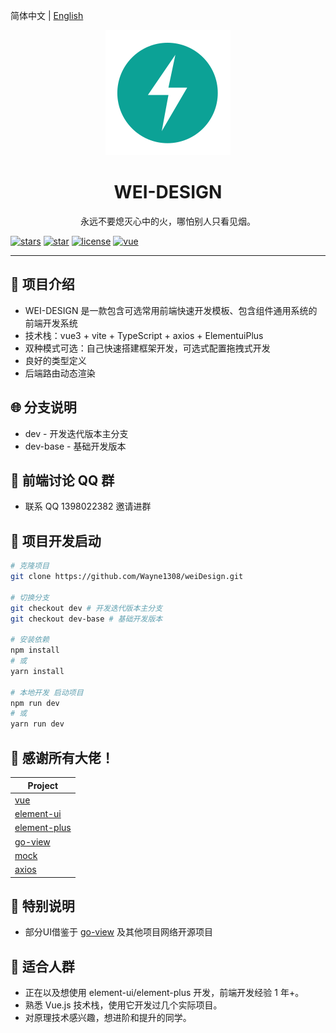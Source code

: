 简体中文 | [English](./README.en.md)

<div align="center"><img width="200" src="./src/assets/logo.png"/>
<h1> WEI-DESIGN </h1>

<p>永远不要熄灭心中的火，哪怕别人只看见烟。</p>
</div>

[![stars](https://img.shields.io/github/stars/Wayne1308/weiDesign?style=flat-square&logo=GitHub)](https://github.com/Wayne1308/weiDesign)
[![star](https://gitee.com/Wayne1308/wei-design/badge/star.svg?theme=gray)](https://gitee.com/Wayne1308/wei-design)
[![license](https://img.shields.io/github/license/Wayne1308/weiDesign?style=flat-square)](https://en.wikipedia.org/wiki/MulanPSL-2.0)
[![vue](https://img.shields.io/badge/vue-3.2.41-brightgreen.svg?style=flat-square)](https://github.com/vuejs/vue)

---

## 🍊 项目介绍

-   WEI-DESIGN 是一款包含可选常用前端快速开发模板、包含组件通用系统的前端开发系统
-   技术栈：vue3 + vite + TypeScript + axios + ElementuiPlus
-   双种模式可选：自己快速搭建框架开发，可选式配置拖拽式开发
-   良好的类型定义
-   后端路由动态渲染

## 🌐 分支说明

-   dev - 开发迭代版本主分支
-   dev-base - 基础开发版本

## 🍻 前端讨论 QQ 群

-   联系 QQ 1398022382 邀请进群

<!-- <table>
<tr>
<td>
<img width="200px" src="">
</td>
<td>
<img width="200px" src="">
</td>
<td>
<img width="200px" src="">
</td>
</tr>
</table> -->

## 🌱 项目开发启动

```bash
# 克隆项目
git clone https://github.com/Wayne1308/weiDesign.git

# 切换分支
git checkout dev # 开发迭代版本主分支
git checkout dev-base # 基础开发版本

# 安装依赖
npm install
# 或
yarn install

# 本地开发 启动项目
npm run dev
# 或
yarn run dev
```

## 🎨 感谢所有大佬！

| Project                                                      |
| ------------------------------------------------------------ |
| [vue](https://github.com/vuejs/vue)                          |
| [element-ui](https://github.com/ElemeFE/element)             |
| [element-plus](https://github.com/element-plus/element-plus) |
| [go-view](https://gitee.com/dromara/go-view)                 |
| [mock](https://github.com/nuysoft/Mock)                      |
| [axios](https://github.com/axios/axios)                      |

## 🍉 特别说明
-   部分UI借鉴于 [go-view](https://gitee.com/dromara/go-view) 及其他项目网络开源项目

## 💚 适合人群

-   正在以及想使用 element-ui/element-plus 开发，前端开发经验 1 年+。
-   熟悉 Vue.js 技术栈，使用它开发过几个实际项目。
-   对原理技术感兴趣，想进阶和提升的同学。
